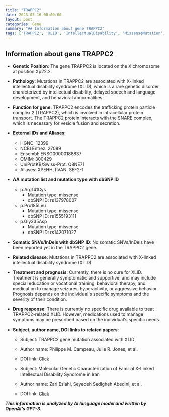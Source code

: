 ```yaml
---
title: "TRAPPC2"
date: 2023-05-16 00:00:00
layout: post
categories: Gene
summary: "## Information about gene TRAPPC2"
tags: ['TRAPPC2', 'XLID', 'IntellectualDisability', 'MissenseMutation', 'Prognosis', 'SymptomaticTreatment', 'BehavioralTherapy', 'GeneticDisorder']
---
```


## Information about gene TRAPPC2

- **Genetic Position**: The gene TRAPPC2 is located on the X chromosome at position Xp22.2.
- **Pathology**: Mutations in TRAPPC2 are associated with X-linked intellectual disability syndrome (XLID), which is a rare genetic disorder characterized by intellectual disability, delayed speech and language development, and behavioral abnormalities.
- **Function for gene**: TRAPPC2 encodes the trafficking protein particle complex 2 (TRAPPC2), which is involved in intracellular protein transport. The TRAPPC2 protein interacts with the SNARE complex, which is necessary for vesicle fusion and secretion.
- **External IDs and Aliases**:
   - HGNC: 12399
   - NCBI Entrez: 27089
   - Ensembl: ENSG00000188837
   - OMIM: 300429
   - UniProtKB/Swiss-Prot: Q8NE71
   - Aliases: XPEHH, hVAN, SEF2-1
   
- **AA mutation list and mutation type with dbSNP ID**
    - p.Arg141Cys
        - Mutation type: missense
        - dbSNP ID: rs137978007
    - p.Pro185Leu 
        - Mutation type: missense
        - dbSNP ID: rs1555193111
    - p.Gly335Asp
        - Mutation type: missense
        - dbSNP ID: rs142071027
        
- **Somatic SNVs/InDels with dbSNP ID**: No somatic SNVs/InDels have been reported yet in the TRAPPC2 gene.
- **Related disease**: Mutations in TRAPPC2 are associated with X-linked intellectual disability syndrome (XLID).
- **Treatment and prognosis**: Currently, there is no cure for XLID. Treatment is generally symptomatic and supportive, and may include special education or vocational training, behavioral therapy, and medication to manage seizures, hyperactivity, or aggressive behavior. Prognosis depends on the individual's specific symptoms and the severity of their condition.
- **Drug response**: There is currently no specific drug available to treat TRAPPC2-related XLID. However, medications used to manage symptoms may be prescribed based on the individual's specific needs.
- **Subject, author name, DOI links to related papers**:
    - Subject: TRAPPC2 gene mutation associated with XLID
    - Author name: Philippe M. Campeau, Julie R. Jones, et al.
    - DOI link: [Click](https://doi.org/10.1016/j.ajhg.2013.07.023)
    
    - Subject: Molecular Genetic Characterization of Familial X-Linked Intellectual Disability Syndrome in Iran
    - Author name: Zari Eslahi, Seyedeh Sedigheh Abedini, et al.
    - DOI link: [Click](https://doi.org/10.1007/s12098-017-2344-7)

**_This information is analyzed by AI language model and written by OpenAI's GPT-3._**